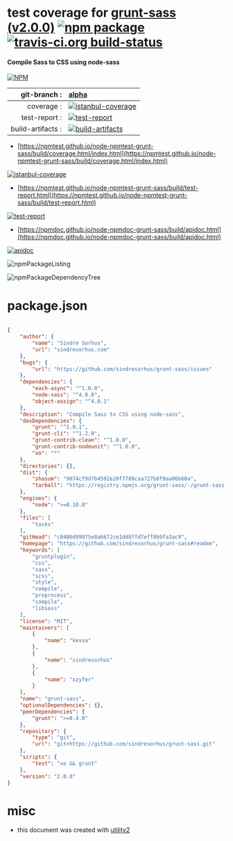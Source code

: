 # test coverage for  [grunt-sass (v2.0.0)](https://github.com/sindresorhus/grunt-sass#readme)  [![npm package](https://img.shields.io/npm/v/npmtest-grunt-sass.svg?style=flat-square)](https://www.npmjs.org/package/npmtest-grunt-sass) [![travis-ci.org build-status](https://api.travis-ci.org/npmtest/node-npmtest-grunt-sass.svg)](https://travis-ci.org/npmtest/node-npmtest-grunt-sass)
#### Compile Sass to CSS using node-sass

[![NPM](https://nodei.co/npm/grunt-sass.png?downloads=true&downloadRank=true&stars=true)](https://www.npmjs.com/package/grunt-sass)

| git-branch : | [alpha](https://github.com/npmtest/node-npmtest-grunt-sass/tree/alpha)|
|--:|:--|
| coverage : | [![istanbul-coverage](https://npmtest.github.io/node-npmtest-grunt-sass/build/coverage.badge.svg)](https://npmtest.github.io/node-npmtest-grunt-sass/build/coverage.html/index.html)|
| test-report : | [![test-report](https://npmtest.github.io/node-npmtest-grunt-sass/build/test-report.badge.svg)](https://npmtest.github.io/node-npmtest-grunt-sass/build/test-report.html)|
| build-artifacts : | [![build-artifacts](https://npmtest.github.io/node-npmtest-grunt-sass/glyphicons_144_folder_open.png)](https://github.com/npmtest/node-npmtest-grunt-sass/tree/gh-pages/build)|

- [https://npmtest.github.io/node-npmtest-grunt-sass/build/coverage.html/index.html](https://npmtest.github.io/node-npmtest-grunt-sass/build/coverage.html/index.html)

[![istanbul-coverage](https://npmtest.github.io/node-npmtest-grunt-sass/build/screenCapture.buildCi.browser.%252Ftmp%252Fbuild%252Fcoverage.lib.html.png)](https://npmtest.github.io/node-npmtest-grunt-sass/build/coverage.html/index.html)

- [https://npmtest.github.io/node-npmtest-grunt-sass/build/test-report.html](https://npmtest.github.io/node-npmtest-grunt-sass/build/test-report.html)

[![test-report](https://npmtest.github.io/node-npmtest-grunt-sass/build/screenCapture.buildCi.browser.%252Ftmp%252Fbuild%252Ftest-report.html.png)](https://npmtest.github.io/node-npmtest-grunt-sass/build/test-report.html)

- [https://npmdoc.github.io/node-npmdoc-grunt-sass/build/apidoc.html](https://npmdoc.github.io/node-npmdoc-grunt-sass/build/apidoc.html)

[![apidoc](https://npmdoc.github.io/node-npmdoc-grunt-sass/build/screenCapture.buildCi.browser.%252Ftmp%252Fbuild%252Fapidoc.html.png)](https://npmdoc.github.io/node-npmdoc-grunt-sass/build/apidoc.html)

![npmPackageListing](https://npmtest.github.io/node-npmtest-grunt-sass/build/screenCapture.npmPackageListing.svg)

![npmPackageDependencyTree](https://npmtest.github.io/node-npmtest-grunt-sass/build/screenCapture.npmPackageDependencyTree.svg)



# package.json

```json

{
    "author": {
        "name": "Sindre Sorhus",
        "url": "sindresorhus.com"
    },
    "bugs": {
        "url": "https://github.com/sindresorhus/grunt-sass/issues"
    },
    "dependencies": {
        "each-async": "^1.0.0",
        "node-sass": "^4.0.0",
        "object-assign": "^4.0.1"
    },
    "description": "Compile Sass to CSS using node-sass",
    "devDependencies": {
        "grunt": "^1.0.1",
        "grunt-cli": "^1.2.0",
        "grunt-contrib-clean": "^1.0.0",
        "grunt-contrib-nodeunit": "^1.0.0",
        "xo": "*"
    },
    "directories": {},
    "dist": {
        "shasum": "9074cf9d7b4592e20f7788caa727b8f9aa06b60a",
        "tarball": "https://registry.npmjs.org/grunt-sass/-/grunt-sass-2.0.0.tgz"
    },
    "engines": {
        "node": ">=0.10.0"
    },
    "files": [
        "tasks"
    ],
    "gitHead": "c0486d99975e8a6672ce1dd8ffd7eff0b9fa3ac9",
    "homepage": "https://github.com/sindresorhus/grunt-sass#readme",
    "keywords": [
        "gruntplugin",
        "css",
        "sass",
        "scss",
        "style",
        "compile",
        "preprocess",
        "compile",
        "libsass"
    ],
    "license": "MIT",
    "maintainers": [
        {
            "name": "kevva"
        },
        {
            "name": "sindresorhus"
        },
        {
            "name": "xzyfer"
        }
    ],
    "name": "grunt-sass",
    "optionalDependencies": {},
    "peerDependencies": {
        "grunt": ">=0.4.0"
    },
    "repository": {
        "type": "git",
        "url": "git+https://github.com/sindresorhus/grunt-sass.git"
    },
    "scripts": {
        "test": "xo && grunt"
    },
    "version": "2.0.0"
}
```



# misc
- this document was created with [utility2](https://github.com/kaizhu256/node-utility2)
